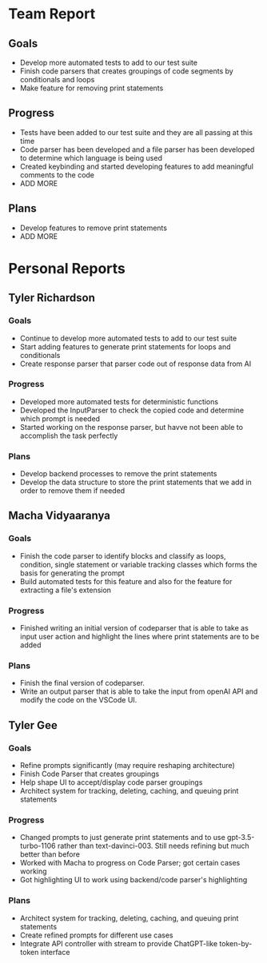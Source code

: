 # Team Report

## Goals
- Develop more automated tests to add to our test suite
- Finish code parsers that creates groupings of code segments by conditionals and loops
- Make feature for removing print statements

## Progress
- Tests have been added to our test suite and they are all passing at this time
- Code parser has been developed and a file parser has been developed to determine which language is being used
- Created keybinding and started developing features to add meaningful comments to the code
- ADD MORE

## Plans
- Develop features to remove print statements
- ADD MORE 


# Personal Reports

## Tyler Richardson

### Goals
- Continue to develop more automated tests to add to our test suite 
- Start adding features to generate print statements for loops and conditionals
- Create response parser that parser code out of response data from AI

### Progress
- Developed more automated tests for deterministic functions
- Developed the InputParser to check the copied code and determine which prompt is needed
- Started working on the response parser, but havve not been able to accomplish the task perfectly

### Plans
- Develop backend processes to remove the print statements
- Develop the data structure to store the print statements that we add in order to remove them if needed
  
## Macha Vidyaaranya
### Goals
- Finish the code parser to identify blocks and classify as loops, condition, single statement or variable tracking classes which forms the basis for generating the prompt
- Build automated tests for this feature and also for the feature for extracting a file's extension

### Progress
- Finished writing an initial version of codeparser that is able to take as input user action and highlight the lines where print statements are to be added

### Plans
- Finish the final version of codeparser.
- Write an output parser that is able to take the input from openAI API and modify the code on the VSCode UI.

## Tyler Gee

### Goals
- Refine prompts significantly (may require reshaping architecture)
- Finish Code Parser that creates groupings
- Help shape UI to accept/display code parser groupings
- Architect system for tracking, deleting, caching, and queuing print statements

### Progress
- Changed prompts to just generate print statements and to use gpt-3.5-turbo-1106 rather than text-davinci-003. Still needs refining but much better than before
- Worked with Macha to progress on Code Parser; got certain cases working
- Got highlighting UI to work using backend/code parser's highlighting

### Plans
- Architect system for tracking, deleting, caching, and queuing print statements
- Create refined prompts for different use cases
- Integrate API controller with stream to provide ChatGPT-like token-by-token interface